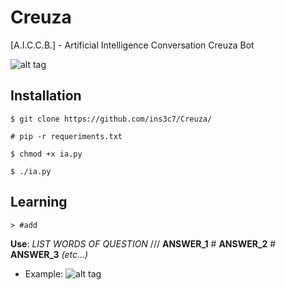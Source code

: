 # Creuza
[A.I.C.C.B.] - Artificial Intelligence Conversation Creuza Bot

![alt tag](http://i.imgur.com/UDBpwjl.png)

## Installation
```
$ git clone https://github.com/ins3c7/Creuza/

# pip -r requeriments.txt

$ chmod +x ia.py

$ ./ia.py
```

## Learning
```
> #add
```
**Use**: *LIST WORDS OF QUESTION* /// **ANSWER_1** # **ANSWER_2** # **ANSWER_3** *(etc...)*

* Example:
![alt tag](http://i.imgur.com/k8DL9DF.png)
